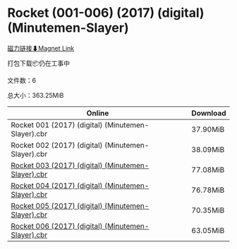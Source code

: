 # Rocket (001-006) (2017) (digital) (Minutemen-Slayer)

[磁力链接⬇Magnet Link](magnet:?xt=urn:btih:bc33daa32f25c93656994bea289f82493159dc48&dn=Rocket%20%28001-006%29%20%282017%29%20%28digital%29%20%28Minutemen-Slayer%29)

打包下载📦仍在工事中

文件数：6

总大小：363.25MiB

Online | Download
--- | ---
Rocket 001 (2017) (digital) (Minutemen-Slayer).cbr | 37.90MiB
Rocket 002 (2017) (digital) (Minutemen-Slayer).cbr | 38.09MiB
[Rocket 003 (2017) (digital) (Minutemen-Slayer).cbr](https://github.com/alicewish/markdown/blob/master/comic/Rocket-003-2017-digital-Minutemen-Slayer-cbr.md) | 77.08MiB
[Rocket 004 (2017) (digital) (Minutemen-Slayer).cbr](https://github.com/alicewish/markdown/blob/master/comic/Rocket-004-2017-digital-Minutemen-Slayer-cbr.md) | 76.78MiB
[Rocket 005 (2017) (digital) (Minutemen-Slayer).cbr](https://github.com/alicewish/markdown/blob/master/comic/Rocket-005-2017-digital-Minutemen-Slayer-cbr.md) | 70.35MiB
[Rocket 006 (2017) (digital) (Minutemen-Slayer).cbr](https://github.com/alicewish/markdown/blob/master/comic/Rocket-006-2017-digital-Minutemen-Slayer-cbr.md) | 63.05MiB